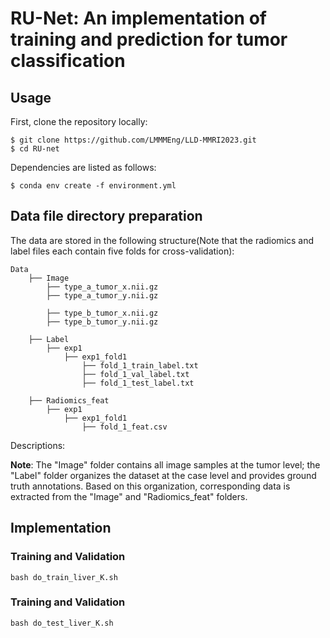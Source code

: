 # RU-Net: An implementation of training and prediction for tumor classification

## Usage

First, clone the repository locally:
```
$ git clone https://github.com/LMMMEng/LLD-MMRI2023.git
$ cd RU-net
```
Dependencies are listed as follows:
```
$ conda env create -f environment.yml
```

## Data file directory preparation

The data are stored in the following structure(Note that the radiomics and label files each contain five folds for cross-validation):   
```
Data
    ├── Image
        ├── type_a_tumor_x.nii.gz
        ├── type_a_tumor_y.nii.gz

        ├── type_b_tumor_x.nii.gz
        ├── type_b_tumor_y.nii.gz

    ├── Label
        ├── exp1
            ├── exp1_fold1
                ├── fold_1_train_label.txt
                ├── fold_1_val_label.txt
                ├── fold_1_test_label.txt

    ├── Radiomics_feat
        ├── exp1
            ├── exp1_fold1
                ├── fold_1_feat.csv

```
Descriptions: 


**Note**: The "Image" folder contains all image samples at the tumor level; the "Label" folder organizes the dataset at the case level and provides ground truth annotations. Based on this organization, corresponding data is extracted from the "Image" and "Radiomics_feat" folders.

## Implementation
### Training and Validation

```
bash do_train_liver_K.sh
```

### Training and Validation

```
bash do_test_liver_K.sh
```